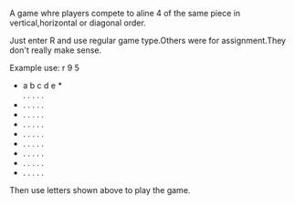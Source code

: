A game whre players compete to aline 4 of the same piece in vertical,horizontal or diagonal order.

Just enter R and use regular game type.Others were for assignment.They don't really make sense.


Example use:
r
9
5

* a b c d e
*<br> . . . . .<br>
* . . . . .
* . . . . .
* . . . . .
* . . . . .
* . . . . .
* . . . . .
* . . . . .
* . . . . .

Then use letters shown above to play the game.
